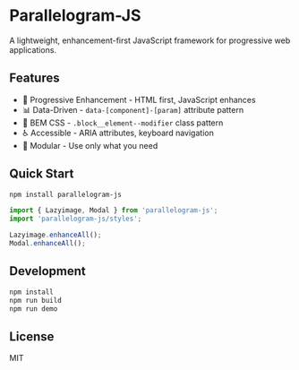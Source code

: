 # Parallelogram-JS

A lightweight, enhancement-first JavaScript framework for progressive web applications.

## Features

- 🎯 Progressive Enhancement - HTML first, JavaScript enhances
- 📊 Data-Driven - `data-[component]-[param]` attribute pattern
- 🎨 BEM CSS - `.block__element--modifier` class pattern
- ♿ Accessible - ARIA attributes, keyboard navigation
- 🔧 Modular - Use only what you need

## Quick Start

```bash
npm install parallelogram-js
```

```javascript
import { Lazyimage, Modal } from 'parallelogram-js';
import 'parallelogram-js/styles';

Lazyimage.enhanceAll();
Modal.enhanceAll();
```

## Development

```bash
npm install
npm run build
npm run demo
```

## License

MIT
